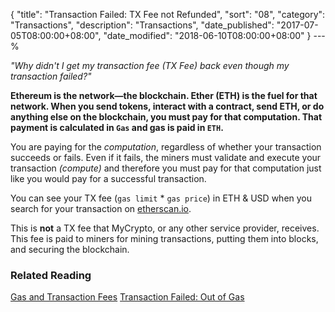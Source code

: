 {
 "title": "Transaction Failed: TX Fee not Refunded",
 "sort": "08",
 "category": "Transactions",
 "description": "Transactions",
 "date_published": "2017-07-05T08:00:00+08:00",
 "date_modified": "2018-06-10T08:00:00+08:00"
}
---%


*"Why didn't I get my transaction fee (TX Fee) back even though my transaction failed?"*

**Ethereum is the network—the blockchain. Ether (ETH) is the fuel for that network. When you send tokens, interact with a contract, send ETH, or do anything else on the blockchain, you must pay for that computation. That payment is calculated in `Gas` and gas is paid in `ETH`.**

You are paying for the *computation*, regardless of whether your transaction succeeds or fails. Even if it fails, the miners must validate and execute your transaction *(compute)* and therefore you must pay for that computation just like you would pay for a successful transaction.

You can see your TX fee (`gas limit` * `gas price`) in ETH & USD when you search for your transaction on [etherscan.io](https://etherscan.io/tx/0x9f5080adb96fc251fb87387ec4a1f77506cb59e14ef1d87d3a018a0cd41a9eeb).

This is **not** a TX  fee that MyCrypto, or any other service provider, receives. This fee is paid to miners for mining transactions, putting them into blocks, and securing the blockchain.

### Related Reading

[Gas and Transaction Fees](https://support.mycrypto.com/gas/)
[Transaction Failed: Out of Gas](https://support.mycrypto.com/transactions/transaction-failed-out-of-gas.html)
